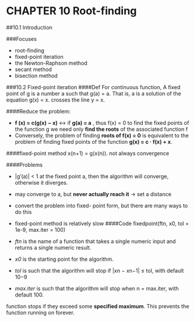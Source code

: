 CHAPTER 10 Root-finding
=====

##10.1 Introduction

###Focuses 
- root-finding
- fixed-point iteration
- the Newton-Raphson method
- secant method
- bisection method

###10.2 Fixed-point iteration
####Def
For continuous function, A fixed point of g is a number a such that g(a) = a. That is, a is a solution of the equation g(x) = x. crosses the line y = x.

####Reduce the problem:
- **f (x) = c(g(x) − x)** <-> if **g(a) = a** , thus f(x) = 0 to find the fixed points of the function g we need only **find the roots** of the associated function f
- Conversely, the problem of finding **roots of f(x) = 0** is equivalent to the problem of finding fixed points of the function **g(x) = c · f(x) + x**.

####fixed-point method
x(n+1) = g(x(n)).
not always convergence

####Problems
- |g′(a)| < 1 at the fixed point a, then the algorithm will converge, otherwise it diverges. 
- may converge to a, but **never actually reach it** -> set a distance
- convert the problem into fixed- point form, but there are many ways to do this
- fixed-point method is relatively slow
####Code
fixedpoint(ftn, x0, tol = 1e-9, max.iter = 100) 

- *ftn* is the name of a function that takes a single numeric input and returns a single numeric result.
- *x0* is the starting point for the algorithm.
- *tol* is such that the algorithm will stop if |xn − xn−1| ≤ tol, with default 10−9- *max.iter* is such that the algorithm will stop when n = max.iter, with default 100.

function stops if they exceed some **specified maximum**. This prevents the function running on forever.


